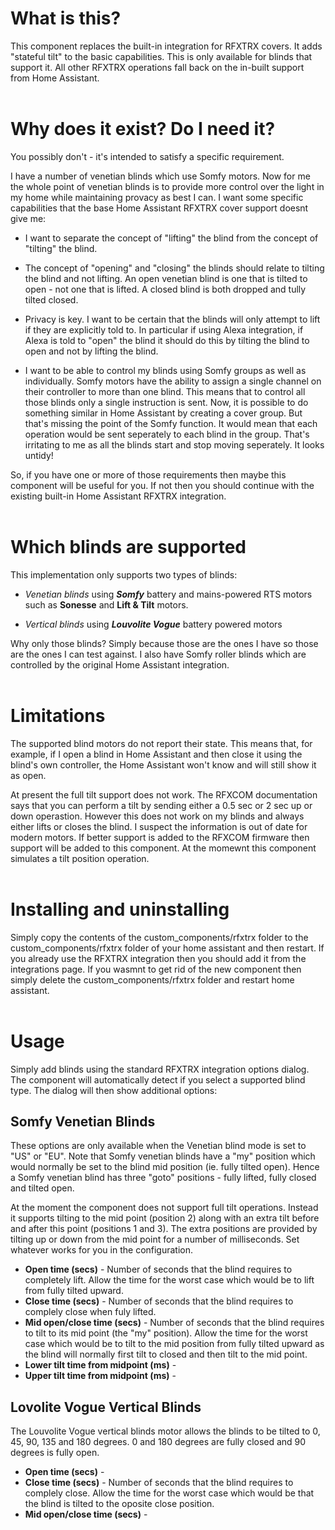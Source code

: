 # What is this?

This component replaces the built-in integration for RFXTRX covers. It adds "stateful tilt" to the basic capabilities. This is only available for blinds that support it. All other RFXTRX operations fall back on the in-built support from Home Assistant.
<br><br>

# Why does it exist? Do I need it?

You possibly don't - it's intended to satisfy a specific requirement.

I have a number of venetian blinds which use Somfy motors. Now for me the whole point of venetian blinds is to provide more control over the light in my home while maintaining provacy as best I can. I want some specific capabilities that the base Home Assistant RFXTRX cover support doesnt give me:

- I want to separate the concept of "lifting" the blind from the concept of "tilting" the blind.

- The concept of "opening" and "closing" the blinds should relate to tilting the blind and not lifting. An open venetian blind is one that is tilted to open - not one that is lifted. A closed blind is both dropped and tully tilted closed.

- Privacy is key. I want to be certain that the blinds will only attempt to lift if they are explicitly told to. In particular if using Alexa integration, if Alexa is told to "open" the blind it should do this by tilting the blind to open and not by lifting the blind.

- I want to be able to control my blinds using Somfy groups as well as individually. Somfy motors have the ability to assign a single channel on their controller to more than one blind. This means that to control all those blinds only a single instruction is sent. Now, it is possible to do something similar in Home Assistant by creating a cover group. But that's missing the point of the Somfy function. It would mean that each operation would be sent seperately to each blind in the group. That's irritating to me as all the blinds start and stop moving seperately. It looks untidy!

So, if you have one or more of those requirements then maybe this component will be useful for you. If not then you should continue with the existing built-in Home Assistant RFXTRX integration.
<br><br>

# Which blinds are supported

This implementation only supports two types of blinds:

- _Venetian blinds_ using **_Somfy_** battery and mains-powered RTS motors such as **Sonesse** and **Lift & Tilt** motors.

- _Vertical blinds_ using **_Louvolite Vogue_** battery powered motors

Why only those blinds? Simply because those are the ones I have so those are the ones I can test against. I also have Somfy roller blinds which are controlled by the original Home Assistant integration.
<br><br>

# Limitations

The supported blind motors do not report their state. This means that, for example, if I open a blind in Home Assistant and then close it using the blind's own controller, the Home Assistant won't know and will still show it as open.

At present the full tilt support does not work. The RFXCOM documentation says that you can perform a tilt by sending either a 0.5 sec or 2 sec up or down operastion. However this does not work on my blinds and always either lifts or closes the blind. I suspect the information is out of date for modern motors. If better support is added to the RFXCOM firmware then support will be added to this component. At the momewnt this component simulates a tilt position operation.
<br><br>

# Installing and uninstalling

Simply copy the contents of the custom_components/rfxtrx folder to the custom_components/rfxtrx folder of your home assistant and then restart. If you already use the RFXTRX integration then you should add it from the integrations page. If you wasmnt to get rid of the new component then simply delete the custom_components/rfxtrx folder and restart home assistant.
<br><br>

# Usage

Simply add blinds using the standard RFXTRX integration options dialog. The component will automatically detect if you select a supported blind type. The dialog will then show additional options:

## Somfy Venetian Blinds

These options are only available when the Venetian blind mode is set to "US" or "EU". Note that Somfy venetian blinds have a "my" position which would normally be set to the blind mid position (ie. fully tilted open). Hence a Somfy venetian blind has three "goto" positions - fully lifted, fully closed and tilted open.

At the moment the component does not support full tilt operations. Instead it supports tilting to the mid point (position 2) along with an extra tilt before and after this point (positions 1 and 3). The extra positions are provided by tilting up or down from the mid point for a number of milliseconds. Set whatever works for you in the configuration.

- **Open time (secs)** - Number of seconds that the blind requires to completely lift. Allow the time for the worst case which would be to lift from fully tilted upward.
- **Close time (secs)** - Number of seconds that the blind requires to complely close when fuly lifted.
- **Mid open/close time (secs)** - Number of seconds that the blind requires to tilt to its mid point (the "my" position). Allow the time for the worst case which would be to tilt to the mid position from fully tilted upward as the blind will normally first tilt to closed and then tilt to the mid point.
- **Lower tilt time from midpoint (ms)** -
- **Upper tilt time from midpoint (ms)** -

## Lovolite Vogue Vertical Blinds

The Louvolite Vogue vertical blinds motor allows the blinds to be tilted to 0, 45, 90, 135 and 180 degrees. 0 and 180 degrees are fully closed and 90 degrees is fully open.

- **Open time (secs)** -
- **Close time (secs)** - Number of seconds that the blind requires to complely close. Allow the time for the worst case which would be that the blind is tilted to the oposite close position.
- **Mid open/close time (secs)** -
